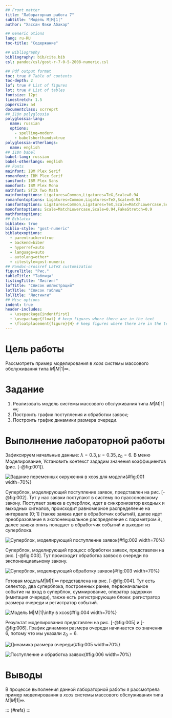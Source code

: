 ```yaml
---
## Front matter
title: "Лабораторная работа 7"
subtitle: "Модель M|M|1|"
author: "Хассан Факи Абакар"

## Generic otions
lang: ru-RU
toc-title: "Содержание"

## Bibliography
bibliography: bib/cite.bib
csl: pandoc/csl/gost-r-7-0-5-2008-numeric.csl

## Pdf output format
toc: true # Table of contents
toc-depth: 2
lof: true # List of figures
lot: true # List of tables
fontsize: 12pt
linestretch: 1.5
papersize: a4
documentclass: scrreprt
## I18n polyglossia
polyglossia-lang:
  name: russian
  options:
	- spelling=modern
	- babelshorthands=true
polyglossia-otherlangs:
  name: english
## I18n babel
babel-lang: russian
babel-otherlangs: english
## Fonts
mainfont: IBM Plex Serif
romanfont: IBM Plex Serif
sansfont: IBM Plex Sans
monofont: IBM Plex Mono
mathfont: STIX Two Math
mainfontoptions: Ligatures=Common,Ligatures=TeX,Scale=0.94
romanfontoptions: Ligatures=Common,Ligatures=TeX,Scale=0.94
sansfontoptions: Ligatures=Common,Ligatures=TeX,Scale=MatchLowercase,Scale=0.94
monofontoptions: Scale=MatchLowercase,Scale=0.94,FakeStretch=0.9
mathfontoptions:
## Biblatex
biblatex: true
biblio-style: "gost-numeric"
biblatexoptions:
  - parentracker=true
  - backend=biber
  - hyperref=auto
  - language=auto
  - autolang=other*
  - citestyle=gost-numeric
## Pandoc-crossref LaTeX customization
figureTitle: "Рис."
tableTitle: "Таблица"
listingTitle: "Листинг"
lofTitle: "Список иллюстраций"
lotTitle: "Список таблиц"
lolTitle: "Листинги"
## Misc options
indent: true
header-includes:
  - \usepackage{indentfirst}
  - \usepackage{float} # keep figures where there are in the text
  - \floatplacement{figure}{H} # keep figures where there are in the text
---
```


# Цель работы

Рассмотреть пример моделирования в *xcos* системы массового обслуживания типа $M|M|1|\infty$.

# Задание

1. Реализовать модель системы массового обслуживания типа $M|M|1|\infty$;
2. Построить график поступления и обработки заявок;
3. Построить график динамики размера очереди.


# Выполнение лабораторной работы

Зафиксируем начальные данные: $\lambda = 0.3, \, \mu = 0.35, \, z_0 = 6$. В меню Моделирование, Установить контекст зададим значения коэффициентов (рис. [-@fig:001]).

![Задание переменных окружения в xcos для модели](image/1.PNG){#fig:001 width=70%}

Суперблок, моделирующий поступление заявок, представлен на рис. [-@fig:002]. Тут у нас заявки поступают в систему по пуассоновскому закону. Поступает заявка в суперблок, идет в синхронизатор входных и выходных сигналов, происходит равномерное распределение на интервале $[0; 1]$ (также заявка идет в обработчик событий), далее идет преобразование в экспоненциальное распределение с параметром $\lambda$, далее заявка опять попадает в обработчик событий и выходит из суперблока.

![Суперблок, моделирующий поступление заявок](image/2.PNG){#fig:002 width=70%}

Суперблок, моделирующий процесс обработки заявок, представлен на рис. [-@fig:003]. Тут происходит обработка заявок в очереди по экспоненциальному закону.

![Суперблок, моделирующий обработку заявок](image/3.PNG){#fig:003 width=70%}

Готовая модель$M|M|1|\infty$ представлена на рис. [-@fig:004]. Тут есть селектор, два суперблока, построенных ранее, первоначальное событие на вход в суперблок, суммирование, оператор задержки (имитация очереди), также есть регистрирующие блоки: регистратор размера очереди и регистратор событий.

![Модель $M|M|1|\infty$ в xcos](image/4.PNG){#fig:004 width=70%}

Результат моделирования представлен на рис. [-@fig:005] и [-@fig:006]. График динамики размера очереди начинается со значения 6, потому что мы указали $z_0 = 6$.

![Динамика размера очереди](image/5.PNG){#fig:005 width=70%}

![Поступление и обработка заявок](image/6.PNG){#fig:006 width=70%}

# Выводы

В процессе выполнения данной лабораторной работы я рассмотрела пример моделирования в *xcos* системы массового обслуживания типа $M|M|1|\infty$.

::: {#refs}
:::
